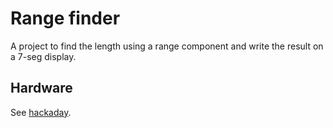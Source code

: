 # Range finder

A project to find the length using a range component and write the result on a 7-seg display.

## Hardware

See [hackaday](https://hackaday.io/project/181694-range-finder).
